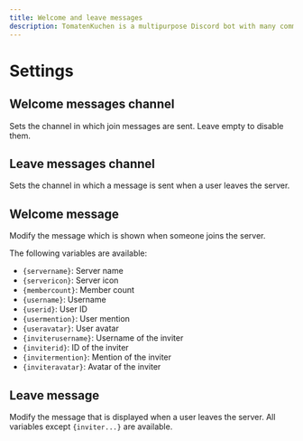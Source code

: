 ```yaml
---
title: Welcome and leave messages
description: TomatenKuchen is a multipurpose Discord bot with many common and innovative features for your server. Explains on how to set up member welcome and leave messages.
---
```


# Settings

## Welcome messages channel
Sets the channel in which join messages are sent.
Leave empty to disable them.

## Leave messages channel
Sets the channel in which a message is sent when a user leaves the server.

## Welcome message
Modify the message which is shown when someone joins the server.

The following variables are available:
- `{servername}`: Server name
- `{servericon}`: Server icon
- `{membercount}`: Member count
- `{username}`: Username
- `{userid}`: User ID
- `{usermention}`: User mention
- `{useravatar}`: User avatar
- `{inviterusername}`: Username of the inviter
- `{inviterid}`: ID of the inviter
- `{invitermention}`: Mention of the inviter
- `{inviteravatar}`: Avatar of the inviter

## Leave message
Modify the message that is displayed when a user leaves the server.
All variables except `{inviter...}` are available.
